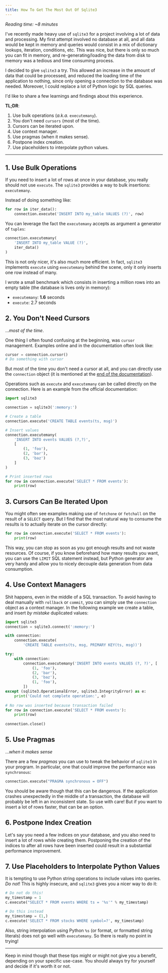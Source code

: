```yaml
---
title: How To Get The Most Out Of Sqlite3
---
```


*Reading time: ~8 minutes*

I've recently made heavy use of `sqlite3` for a project involving a lot of data
and processing. My first attempt involved no database at all, and all data would
be kept in memory and queries would consist in a mix of dictionary lookups,
iteration, conditions, etc. This was nice, but there is only so much you can fit
in memory, and re-generating/loading the data from disk to memory was a tedious
and time consuming process.

I decided to give `sqlite3` a try. This allowed an increase in the amount of
data that could be processed, and reduced the loading time of the application to
nothing, since only opening a connection to the database was needed. Moreover,
I could replace a lot of Python logic by SQL queries.

I'd like to share a few learnings and findings about this experience.

**TL;DR**:

1. Use bulk operations (*a.k.a.* `executemany`).
2. You don't need `cursors` (most of the time).
3. Cursors can be iterated upon.
4. Use context manager.
5. Use pragmas (when it makes sense).
6. Postpone index creation.
7. Use placeholders to interpolate python values.

---

## 1. Use Bulk Operations

If you need to insert a lot of rows at once in your database, you really should
not use `execute`. The `sqlite3` provides a way to bulk insertions: `executemany`.

Instead of doing something like:
```python
for row in iter_data():
    connection.execute('INSERT INTO my_table VALUES (?)', row)
```

You can leverage the fact the `executemany` accepts as argument a generator of
`tuples`:

```python
connection.executemany(
    'INSERT INTO my_table VALUE (?)',
    iter_data()
)
```

This is not only nicer, it's also much more efficient. In fact, `sqlite3`
implements `execute` using `executemany` behind the scene, only it only inserts
one row instead of many.

I wrote a small benchmark which consists in inserting a million rows into an
empty table (the database is lives only in memory):

* `executemany`: **1.6** seconds
* `execute`: 2.7 seconds


## 2. You Don't Need Cursors

...*most of the time*.

One thing I often found confusing at the beginning, was `cursor` management.
Examples online and in the documentation often look like:

```python
cursor = connection.cursor()
# Do something with cursor
```

But most of the time you don't need a cursor at all, and you can directly use
the `connection` object (it is mentioned at the
[end of the documentation](https://docs.python.org/3.6/library/sqlite3.html#using-shortcut-methods)).

Operations such as `execute` and `executemany` can be called directly on the
connection. Here is an example from the official documentation:

```python
import sqlite3

connection = sqlite3(':memory:')

# Create a table
connection.execute('CREATE TABLE events(ts, msg)')

# Insert values
connection.executemany(
    'INSERT INTO events VALUES (?,?)',
    [
        (1, 'foo'),
        (2, 'bar'),
        (3, 'baz')
    ]
)

# Print inserted rows
for row in connnection.execute('SELECT * FROM events'):
    print(row)
```


## 3. Cursors Can Be Iterated Upon

You might often see examples making use of `fetchone` or `fetchall` on
the result of a `SELECT` query. But I find that the most natural way to
consume the results is to actually iterate on the cursor directly:

```python
for row in connection.execute('SELECT * FROM events'):
    print(row)
```

This way, you can stop as soon as you got enough results and not waste
resources. Of course, if you know beforehand how many results you want, you can
use the `LIMIT` SQL statement instead, but Python generator are very handy and
allow you to nicely decouple data generation from data consumption.


## 4. Use Context Managers

Shit happens, even in the middle of a SQL transaction. To avoid having
to deal manually with `rollback` or `commit`, you can simply use the
`connection` object as a context manager. In the following example we
create a table, and insert *by mistake* duplicated values:

```python
import sqlite3
connection = sqlite3.connect(':memory:')

with connection:
    connection.execute(
        'CREATE TABLE events(ts, msg, PRIMARY KEY(ts, msg))')

try:
    with connection:
        connection.executemany('INSERT INTO events VALUES (?, ?)', [
            (1, 'foo'),
            (2, 'bar'),
            (3, 'baz'),
            (1, 'foo'),
        ])
except (sqlite3.OperationalError, sqlite3.IntegrityError) as e:
    print('Could not complete operation:', e)
    
# No row was inserted because transaction failed
for row in connection.execute('SELECT * FROM events'):
    print(row)
    
connection.close()
```

## 5. Use Pragmas
...*when it makes sense*

There are a few *pragmas* you can use to tweak the behavior of `sqlite3` in your
program. In particular, one that could improve the performance was `synchronous`:

```python
connection.execute("PRAGMA synchronous = OFF")
```

You should be aware though that this can be dangerous. If the application
crashes unexpectedly in the middle of a transaction, the database will probably
be left in an inconsistent state. So use with care! But if you want to insert a
lot of rows faster, that can be an option.

## 6. Postpone Index Creation

Let's say you need a few indices on your database, and you also need to
insert a lot of rows while creating them. Postponing the creation of the indices
to after all rows have been inserted could result in a substantial performance
improvement.


## 7. Use Placeholders to Interpolate Python Values

It is tempting to use Python string operations to include values into
queries. *Do not*! This is highly insecure, and `sqlite3` gives you a
nicer way to do it:

```python
# Do not do this!
my_timestamp = 1
c.execute("SELECT * FROM events WHERE ts = '%s'" % my_timestamp)

# Do this instead
my_timestamp = (1,)
c.execute('SELECT * FROM stocks WHERE symbol=?', my_timestamp)
```

Also, string interpolation using Python `%s` (or format, or formatted string
literals) does not go well with `executemany`. So there is really no point in
trying!


---

Keep in mind though that these tips might or might not give you a benefit,
depending on your specific use-case. You should always try for yourself and
decide if it's worth it or not.

